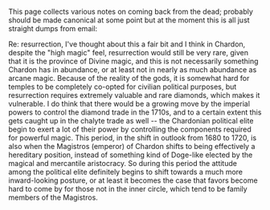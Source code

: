 This page collects various notes on coming back from the dead; probably should be made canonical at some point but at the moment this is all just straight dumps from email:

Re: resurrection, I've thought about this a fair bit and I think in Chardon, despite the "high magic" feel, resurrection would still be very rare, given that it is the province of Divine magic, and this is not necessarily something Chardon has in abundance, or at least not in nearly as much abundance as arcane magic. Because of the reality of the gods, it is somewhat hard for temples to be completely co-opted for civilian political purposes, but resurrection requires extremely valuable and rare diamonds, which makes it vulnerable. I do think that there would be a growing move by the imperial powers to control the diamond trade in the 1710s, and to a certain extent this gets caught up in the chalyte trade as well -- the Chardonian political elite begin to exert a lot of their power by controlling the components required for powerful magic. This period, in the shift in outlook from 1680 to 1720, is also when the Magistros (emperor) of Chardon shifts to being effectively a hereditary position, instead of something kind of Doge-like elected by the magical and mercantile aristocracy. So during this period the attitude among the political elite definitely begins to shift towards a much more inward-looking posture, or at least it becomes the case that favors become hard to come by for those not in the inner circle, which tend to be family members of the Magistros.